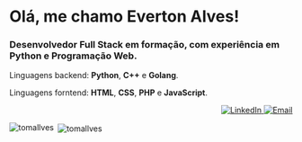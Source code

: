 <h1 align="left">Olá, me chamo Everton Alves!</h1>
<h3 align="left">Desenvolvedor Full Stack em formação, com experiência em Python e Programação Web.</h3>

<div>
  <p align="left">
    Linguagens backend: <strong>Python</strong>, <strong>C++</strong> e <strong>Golang</strong>.
  </p>
  <p aling="left">
    Linguagens forntend: <strong>HTML</strong>, <strong>CSS</strong>, <strong>PHP</strong> e <strong>JavaScript</strong>.
  </p>
</div>

<p align="right">
  <a href="https://www.linkedin.com/in/everton-f-alves" target="_blank">
  <img src="https://img.shields.io/badge/-LinkedIn-0A66C2?style=for-the-badge&logo=Linkedin&logoColor=white" alt="LinkedIn">
  </a>
  <a href="mailto:efalves@uefs.br" target="_blank">
  <img src="https://img.shields.io/badge/-Email-D14836?style=for-the-badge&logo=Gmail&logoColor=white" alt="Email">
  </a>
</p>
<p><img align="left" src="https://github-readme-stats.vercel.app/api/top-langs?username=tomallves&show_icons=true&locale=en&layout=compact" alt="tomallves" /></p>
<p>&nbsp;<img align="center" src="https://github-readme-stats.vercel.app/api?username=tomallves&show_icons=true&locale=en" alt="tomallves" /></p>
